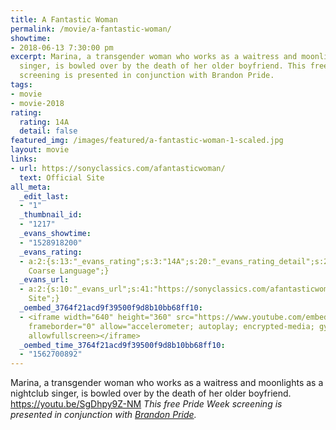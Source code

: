 ```yaml
---
title: A Fantastic Woman
permalink: /movie/a-fantastic-woman/
showtime:
- 2018-06-13 7:30:00 pm
excerpt: Marina, a transgender woman who works as a waitress and moonlights as a nightclub
  singer, is bowled over by the death of her older boyfriend. This free Pride Week
  screening is presented in conjunction with Brandon Pride.
tags:
- movie
- movie-2018
rating:
  rating: 14A
  detail: false
featured_img: /images/featured/a-fantastic-woman-1-scaled.jpg
layout: movie
links:
- url: https://sonyclassics.com/afantasticwoman/
  text: Official Site
all_meta:
  _edit_last:
  - "1"
  _thumbnail_id:
  - "1217"
  _evans_showtime:
  - "1528918200"
  _evans_rating:
  - a:2:{s:13:"_evans_rating";s:3:"14A";s:20:"_evans_rating_detail";s:29:"Mature Theme,
    Coarse Language";}
  _evans_url:
  - a:2:{s:10:"_evans_url";s:41:"https://sonyclassics.com/afantasticwoman/";s:15:"_evans_url_name";s:13:"Official
    Site";}
  _oembed_3764f21acd9f39500f9d8b10bb68ff10:
  - <iframe width="640" height="360" src="https://www.youtube.com/embed/SgDhpy9Z-NM?feature=oembed"
    frameborder="0" allow="accelerometer; autoplay; encrypted-media; gyroscope; picture-in-picture"
    allowfullscreen></iframe>
  _oembed_time_3764f21acd9f39500f9d8b10bb68ff10:
  - "1562700892"
---
```


Marina, a transgender woman who works as a waitress and moonlights as a nightclub singer, is bowled over by the death of her older boyfriend. https://youtu.be/SgDhpy9Z-NM *This free Pride Week screening is presented in conjunction with [Brandon Pride](http://brandonpride.org/).*